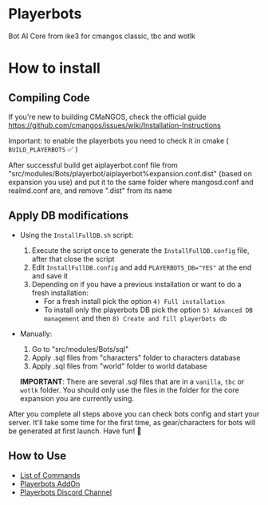 # Playerbots
Bot AI Core from ike3 for cmangos classic, tbc and wotlk

# How to install
## Compiling Code
If you're new to building CMaNGOS, check the official guide
https://github.com/cmangos/issues/wiki/Installation-Instructions

Important: to enable the playerbots you need to check it in cmake ( `BUILD_PLAYERBOTS` ✅ )

After successful build get aiplayerbot.conf file from "src/modules/Bots/playerbot/aiplayerbot%expansion.conf.dist" (based on expansion you use) and put it to the same folder where mangosd.conf and realmd.conf are, and remove ".dist" from its name

## Apply DB modifications
- Using the `InstallFullDB.sh` script:
  1. Execute the script once to generate the `InstallFullDB.config` file, after that close the script
  2. Edit `InstallFullDB.config` and add `PLAYERBOTS_DB="YES"` at the end and save it
  3. Depending on if you have a previous installation or want to do a fresh installation:
     - For a fresh install pick the option `4) Full installation`
     - To install only the playerbots DB pick the option `5) Advanced DB management` and then `8) Create and fill playerbots db`

- Manually:
  1.  Go to "src/modules/Bots/sql"
  2.  Apply .sql files from "characters" folder to characters database
  3.  Apply .sql files from "world" folder to world database
  
  **IMPORTANT**: There are several .sql files that are in a `vanilla`, `tbc` or `wotlk` folder. You should only use the files in the folder for the core expansion you are currently using.

After you complete all steps above you can check bots config and start your server. It'll take some time for the first time, as gear/characters for bots will be generated at first launch. Have fun! 🥳

## How to Use
- [List of Commands](https://docs.google.com/document/d/1xIdu5l5lAKLSKhqZ2Hb6vaU8qJgbbLwCw4MxmhCW_gI/edit#heading=h.vsmxe9r82yc7)
- [Playerbots AddOn](https://github.com/celguar/mangosbot-addon)
- [Playerbots Discord Channel](https://discord.gg/vmjZUnPUdr)
